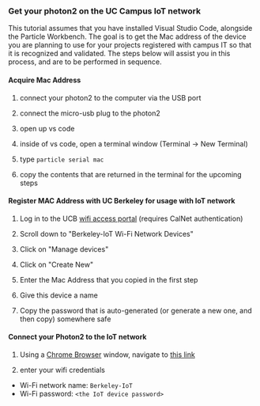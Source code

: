 ### Get your photon2 on the UC Campus IoT network

This tutorial assumes that you have installed Visual Studio Code, alongside the Particle Workbench.
The goal is to get the Mac address of the device you are planning to use for your projects registered with campus IT so that it is recognized and validated.  The steps below will assist you in this process, and are to be performed in sequence.

#### Acquire Mac Address

1. connect your photon2 to the computer via the USB port

1. connect the micro-usb plug to the photon2 

1. open up vs code

1. inside of vs code, open a terminal window (Terminal -> New Terminal)

1. type `particle serial mac`

1. copy the contents that are returned in the terminal for the upcoming steps 

#### Register MAC Address with UC Berkeley for usage with IoT network

1. Log in to the UCB [wifi access portal](https://portal.berkeley.edu/people/wifi_access) (requires CalNet authentication)

1. Scroll down to "Berkeley-IoT Wi-Fi Network Devices" 

1. Click on "Manage devices"

1. Click on "Create New"

1. Enter the Mac Address that you copied in the first step

1. Give this device a name

1. Copy the password that is auto-generated (or generate a new one, and then copy) somewhere safe

#### Connect your Photon2 to the IoT network

1. Using a [Chrome Browser](https://www.google.com/chrome) window, navigate to [this link](https://docs.particle.io/tools/developer-tools/configure-wi-fi/)

1. enter your wifi credentials

  - Wi-Fi network name: `Berkeley-IoT`
  - Wi-Fi password: `<the IoT device password>`
